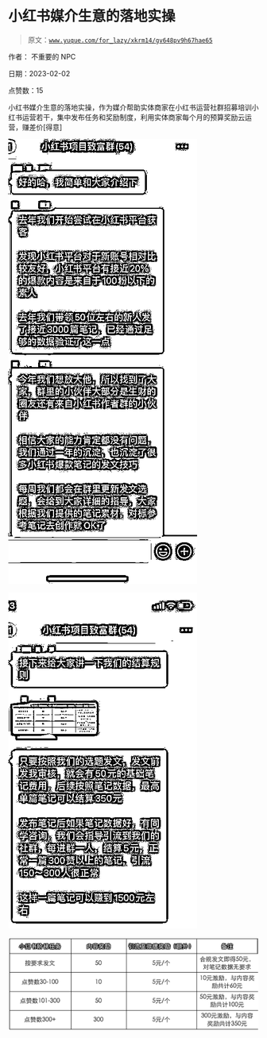 # 小红书媒介生意的落地实操

> 原文：[`www.yuque.com/for_lazy/xkrm14/gv648pv9h67hae65`](https://www.yuque.com/for_lazy/xkrm14/gv648pv9h67hae65)



作者： 不重要的 NPC 

日期：2023-02-02 

点赞数：15 

小红书媒介生意的落地实操，作为媒介帮助实体商家在小红书运营社群招募培训小红书运营若干，集中发布任务和奖励制度，利用实体商家每个月的预算奖励云运营，赚差价[得意] 

![](img/a873d4e62555e57ee9f9831bb6cd0eb5.png) 

![](img/e8953fab83d465aa775ce7207353904f.png) 

![](img/07f8fba1c21b7b84f41980749ded9010.png) 

